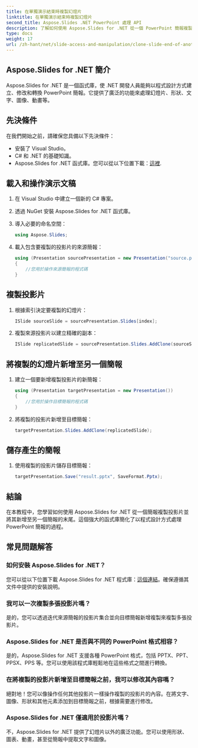 ```yaml
---
title: 在單獨演示結束時複製幻燈片
linktitle: 在單獨演示結束時複製幻燈片
second_title: Aspose.Slides .NET PowerPoint 處理 API
description: 了解如何使用 Aspose.Slides for .NET 從一個 PowerPoint 簡報複製投影片並將其新增至另一個簡報。本逐步指南提供了無縫幻燈片操作的原始程式碼和清晰的說明。
type: docs
weight: 17
url: /zh-hant/net/slide-access-and-manipulation/clone-slide-end-of-another-presentation/
---
```


## Aspose.Slides for .NET 簡介

Aspose.Slides for .NET 是一個函式庫，使 .NET 開發人員能夠以程式設計方式建立、修改和轉換 PowerPoint 簡報。它提供了廣泛的功能來處理幻燈片、形狀、文字、圖像、動畫等。

## 先決條件

在我們開始之前，請確保您具備以下先決條件：

- 安裝了 Visual Studio。
- C# 和 .NET 的基礎知識。
-  Aspose.Slides for .NET 函式庫。您可以從以下位置下載：[這裡](https://releases.aspose.com/slides/net/).

## 載入和操作演示文稿

1. 在 Visual Studio 中建立一個新的 C# 專案。
2. 透過 NuGet 安裝 Aspose.Slides for .NET 函式庫。
3. 導入必要的命名空間：
   
   ```csharp
   using Aspose.Slides;
   ```

4. 載入包含要複製的投影片的來源簡報：

   ```csharp
   using (Presentation sourcePresentation = new Presentation("source.pptx"))
   {
       //您用於操作來源簡報的程式碼
   }
   ```

## 複製投影片

1. 根據索引決定要複製的幻燈片：

   ```csharp
   ISlide sourceSlide = sourcePresentation.Slides[index];
   ```

2. 複製來源投影片以建立精確的副本：

   ```csharp
   ISlide replicatedSlide = sourcePresentation.Slides.AddClone(sourceSlide);
   ```

## 將複製的幻燈片新增至另一個簡報

1. 建立一個要新增複製投影片的新簡報：

   ```csharp
   using (Presentation targetPresentation = new Presentation())
   {
       //您用於操作目標簡報的程式碼
   }
   ```

2. 將複製的投影片新增至目標簡報：

   ```csharp
   targetPresentation.Slides.AddClone(replicatedSlide);
   ```

## 儲存產生的簡報

1. 使用複製的投影片儲存目標簡報：

   ```csharp
   targetPresentation.Save("result.pptx", SaveFormat.Pptx);
   ```

## 結論

在本教程中，您學習如何使用 Aspose.Slides for .NET 從一個簡報複製投影片並將其新增至另一個簡報的末尾。這個強大的函式庫簡化了以程式設計方式處理 PowerPoint 簡報的過程。

## 常見問題解答

### 如何安裝 Aspose.Slides for .NET？

您可以從以下位置下載 Aspose.Slides for .NET 程式庫：[這個連結](https://releases.aspose.com/slides/net/)。確保遵循其文件中提供的安裝說明。

### 我可以一次複製多張投影片嗎？

是的，您可以透過迭代來源簡報的投影片集合並向目標簡報新增複製來複製多張投影片。

### Aspose.Slides for .NET 是否與不同的 PowerPoint 格式相容？

是的，Aspose.Slides for .NET 支援各種 PowerPoint 格式，包括 PPTX、PPT、PPSX、PPS 等。您可以使用該程式庫輕鬆地在這些格式之間進行轉換。

### 在將複製的投影片新增至目標簡報之前，我可以修改其內容嗎？

絕對地！您可以像操作任何其他投影片一樣操作複製的投影片的內容。在將文字、圖像、形狀和其他元素添加到目標簡報之前，根據需要進行修改。

### Aspose.Slides for .NET 僅適用於投影片嗎？

不，Aspose.Slides for .NET 提供了幻燈片以外的廣泛功能。您可以使用形狀、圖表、動畫，甚至從簡報中提取文字和圖像。